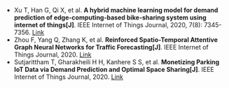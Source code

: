 * Xu T, Han G, Qi X, et al. <b>A hybrid machine learning model for demand prediction of edge-computing-based bike-sharing system using internet of things[J]</b>. IEEE Internet of Things Journal, 2020, 7(8): 7345-7356. [Link](https://ieeexplore.ieee.org/abstract/document/9046294/)
* Zhou F, Yang Q, Zhang K, et al. <b>Reinforced Spatio-Temporal Attentive Graph Neural Networks for Traffic Forecasting[J]</b>. IEEE Internet of Things Journal, 2020. [Link](https://ieeexplore.ieee.org/abstract/document/9003261/)
* Sutjarittham T, Gharakheili H H, Kanhere S S, et al. <b>Monetizing Parking IoT Data via Demand Prediction and Optimal Space Sharing[J]</b>. IEEE Internet of Things Journal, 2020. [Link](https://ieeexplore.ieee.org/abstract/document/9295328/)